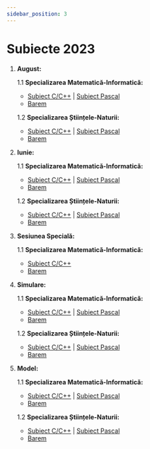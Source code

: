 ```yaml
---
sidebar_position: 3
---
```


# Subiecte 2023

1. **August:**

    1.1 **Specializarea Matematică-Informatică:**
    - [Subiect C/C++](./2023/SubiectAugust2023MIC.pdf) | [Subiect Pascal](./2023/SubiectAugust2023MIPascal.pdf)
    - [Barem](./2023/BaremAugust2023MI.pdf)

    1.2 **Specializarea Științele-Naturii:**
    - [Subiect C/C++](./2023/SubiectAugust2023MIC.pdf) | [Subiect Pascal](./2023/SubiectAugust2023SNPascal.pdf)
    - [Barem](./2023/BaremAugust2023SN.pdf)

2. **Iunie:**

    1.1 **Specializarea Matematică-Informatică:**
    - [Subiect C/C++](./2023/SubiectIunie2023MIC.pdf) | [Subiect Pascal](./2023/SubiectIunie2023MIPascal.pdf)
    - [Barem](./2023/BaremIunie2023MI.pdf)

    1.2 **Specializarea Științele-Naturii:**
    - [Subiect C/C++](./2023/SubiectIunie2023MIC.pdf) | [Subiect Pascal](./2023/SubiectIunie2023MIPascal.pdf)  
    - [Barem](./2023/BaremIunie2023SN.pdf)

3. **Sesiunea Specială:**

    1.1 **Specializarea Matematică-Informatică:**
    - [Subiect C/C++](./2023/SubiectSpeciala2023MIC.pdf)
    - [Barem](./2023/BaremSpeciala2023MI.pdf)

4. **Simulare:**

    1.1 **Specializarea Matematică-Informatică:**
    - [Subiect C/C++](./2023/SubiectSimulare2023MIC.pdf) | [Subiect Pascal](./2023/SubiectSimulare2023MIPascal.pdf)
    - [Barem](./2023/BaremSimulare2023MI.pdf)

    1.2 **Specializarea Științele-Naturii:**
    - [Subiect C/C++](./2023/SubiectSimulare2023MIC.pdf) | [Subiect Pascal](./2023/SubiectSimulare2023MIPascal.pdf)
    - [Barem](./2023/BaremSimulare2023SN.pdf)

5. **Model:**

    1.1 **Specializarea Matematică-Informatică:**
    - [Subiect C/C++](./2023/SubiectModel2023MIC.pdf) | [Subiect Pascal](./2023/SubiectModel2023MIPascal.pdf)
    - [Barem](./2023/BaremModel2023MI.pdf)

    1.2 **Specializarea Științele-Naturii:**
    - [Subiect C/C++](./2023/SubiectModel2023SNC.pdf) | [Subiect Pascal](./2023/SubiectModel2023SNPascal.pdf)
    - [Barem](./2023/BaremModel2023SN.pdf)